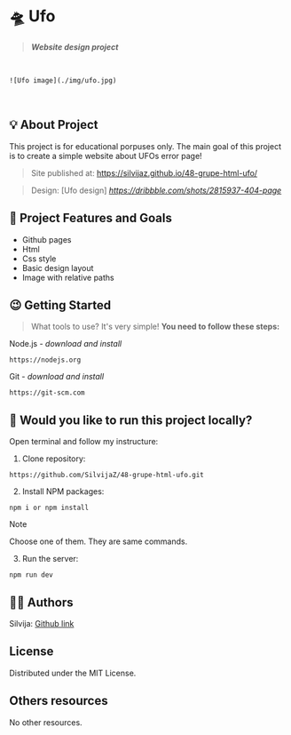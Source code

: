# :flying_saucer: Ufo

> ***Website  design  project***

<br>

```
![Ufo image](./img/ufo.jpg)
```

<br>

## :bulb: About Project

This project is for educational porpuses only. The main goal of this project is to create a simple website about UFOs error page!    

>Site published at: https://silvijaz.github.io/48-grupe-html-ufo/

>Design: [Ufo design] _https://dribbble.com/shots/2815937-404-page_

## :dart: Project Features and Goals

- Github pages
- Html
- Css style
- Basic design layout
- Image with relative paths


## :wink: Getting Started

> What tools to use? It's very simple! **You need to follow these steps:**

Node.js - _download and install_

```
https://nodejs.org
```

Git - _download and install_

```
https://git-scm.com
```

## :running: Would you like to run this project locally?

Open terminal and follow my instructure:

1) Clone repository:

```
https://github.com/SilvijaZ/48-grupe-html-ufo.git
```

2) Install NPM packages:

```
npm i or npm install 
```
> [!NOTE]
Choose one of them. They  are same commands. 

3) Run the server:

```
npm run dev
```

## :woman_astronaut: Authors

Silvija: [Github link](https://github.com/SilvijaZ)

## License

Distributed under the MIT License.

## Others resources

No other resources.